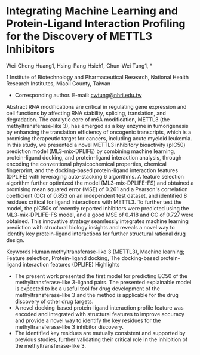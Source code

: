 # Integrating Machine Learning and Protein-Ligand Interaction Profiling for the Discovery of METTL3 Inhibitors

Wei-Cheng Huang1, Hsing-Pang Hsieh1, Chun-Wei Tung1, *

1 Institute of Biotechnology and Pharmaceutical Research, National Health Research Institutes, Miaoli County, Taiwan
* Corresponding author. E-mail: cwtung@nhri.edu.tw

Abstract
 	RNA modifications are critical in regulating gene expression and cell functions by affecting RNA stability, splicing, translation, and degradation. The catalytic core of m6A modification, METTL3 (the methyltransferase-like 3), has emerged as a key enzyme in tumorigenesis by enhancing the translation efficiency of oncogenic transcripts, which is a promising therapeutic target for cancers, including acute myeloid leukemia. In this study, we presented a novel METTL3 inhibitory bioactivity (pIC50) prediction model (ML3-mix-DPLIFE) by combining machine learning, protein-ligand docking, and protein-ligand interaction analysis, through encoding the conventional physicochemical properties, chemical fingerprint, and the docking-based protein-ligand interaction features (DPLIFE) with leveraging auto-stacking 6 algorithms. A feature selection algorithm further optimized the model (ML3-mix-DPLIFE-FS) and obtained a promising mean squared error (MSE) of 0.261 and a Pearson's correlation coefficient (CC) of 0.853 on an independent test dataset, and identified 8 residues critical for ligand interactions with METTL3. To further test the model, the pIC50s of recently reported inhibitors were predicted using the ML3-mix-DPLIFE-FS model, and a good MSE of 0.418 and CC of 0.727 were obtained. This innovative strategy seamlessly integrates machine learning prediction with structural biology insights and reveals a novel way to identify key protein-ligand interactions for further structural rational drug design.

Keywords Human methyltransferase-like 3 (METTL3), Machine learning; Feature selection, Protein-ligand docking, The docking-based protein-ligand interaction features (DPLIFE)
Highlights
*	The present work presented the first model for predicting EC50 of the methyltransferase-like 3-ligand pairs. The presented explainable model is expected to be a useful tool for drug development of the methyltransferase-like 3 and the method is applicable for the drug discovery of other drug targets.
*	A novel docking-based protein-ligand interaction profile feature was encoded and integrated with structural features to improve accuracy and provide a novel way to identify the key residues for the methyltransferase-like 3 inhibitor discovery. 
*	The identified key residues are mutually consistent and supported by previous studies, further validating their critical role in the inhibition of the methyltransferase-like 3.

